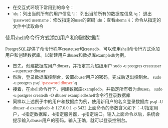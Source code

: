 *   <span style="color: rgb(50,62,50);background-color: rgb(255,255,255);font-size: 14px;font-family: simsun;">在交互式环境下常用到的命令：</span>
*   <span style="color: rgb(50,62,50);background-color: rgb(255,255,255);font-size: 14px;font-family: simsun;">\du：列出当前所有的用户信息</span> <span style="background-color: rgb(255,255,255);"></span> <span style="color: rgb(50,62,50);background-color: rgb(255,255,255);font-size: 14px;font-family: simsun;">\l： 列出当前所有的数据库信息</span> <span style="background-color: rgb(255,255,255);"></span> <span style="color: rgb(50,62,50);background-color: rgb(255,255,255);font-size: 14px;font-family: simsun;">\q： 退出</span> <span style="background-color: rgb(255,255,255);"></span> <span style="color: rgb(50,62,50);background-color: rgb(255,255,255);font-size: 14px;font-family: simsun;">\password</span> <span style="background-color: rgb(255,255,255);"></span> <span style="color: rgb(50,62,50);background-color: rgb(255,255,255);font-size: 14px;font-family: simsun;">username：修改指定的user的密码</span> <span style="background-color: rgb(255,255,255);"></span> <span style="color: rgb(50,62,50);background-color: rgb(255,255,255);font-size: 14px;font-family: simsun;">\dn：查看shema</span> <span style="background-color: rgb(255,255,255);"></span> <span style="color: rgb(50,62,50);background-color: rgb(255,255,255);font-size: 14px;font-family: simsun;">\i：命令从指定的文件中读取命令</span>

<span style="color: rgb(50,62,50);background-color: rgb(255,255,255);font-size: 16px;font-family: simsun;">使用shell命令行方式添加用户和创建数据库</span>

<span style="color: rgb(50,62,50);background-color: rgb(255,255,255);font-size: 14px;font-family: simsun;">PostgreSQL提供了命令行程序createuser和createdb，可以使用shell命令行方式添加用户和创建数据库。以新建用户dbuser和数据库exampledb为例。</span>

*   <span style="color: rgb(50,62,50);background-color: rgb(255,255,255);font-size: 14px;font-family: simsun;">首先，创建数据库用户dbuser，并指定其为超级用户</span> <span style="background-color: rgb(255,255,255);"></span> <span style="color: rgb(50,62,50);background-color: rgb(255,255,255);font-size: 14px;font-family: simsun;">sudo -u postgres createuser --superuser dbuser</span>
*   <span style="color: rgb(50,62,50);background-color: rgb(255,255,255);font-size: 14px;font-family: simsun;">然后，登录数据库控制台，设置dbuser用户的密码，完成后退出控制台。</span> <span style="background-color: rgb(255,255,255);"></span> <span style="color: rgb(50,62,50);background-color: rgb(255,255,255);font-size: 14px;font-family: simsun;">sudo -u postgres psql</span> <span style="background-color: rgb(255,255,255);"></span> <span style="color: rgb(226,80,65);background-color: rgb(255,255,255);font-size: 14px;font-family: simsun;">\password dbuser</span> <span style="background-color: rgb(255,255,255);"></span> <span style="color: rgb(50,62,50);background-color: rgb(255,255,255);font-size: 14px;font-family: simsun;">\q</span>
*   <span style="color: rgb(50,62,50);background-color: rgb(255,255,255);font-size: 14px;font-family: simsun;">接着，在shell命令行下，创建数据库exampledb，并指定所有者为dbuser。</span> <span style="background-color: rgb(255,255,255);"></span> <span style="color: rgb(50,62,50);background-color: rgb(255,255,255);font-size: 14px;font-family: simsun;">sudo -u postgres createdb -O dbuser exampledbshell命令行登录数据库</span>
*   <span style="color: rgb(50,62,50);background-color: rgb(255,255,255);font-size: 14px;font-family: simsun;">同样以上述例子中的用户和数据库为例，使用新用户的名义登录数据库</span> <span style="background-color: rgb(255,255,255);"></span> <span style="color: rgb(50,62,50);background-color: rgb(255,255,255);font-size: 14px;font-family: simsun;">psql -U dbuser -d exampledb -h 127.0.0.1 -p 5432</span> <span style="background-color: rgb(255,255,255);"></span> <span style="color: rgb(50,62,50);background-color: rgb(255,255,255);font-size: 14px;font-family: simsun;">上面命令的参数含义如下：-U指定用户，-d指定数据库，-h指定服务器，-p指定端口。输入上面命令以后，系统会提示输入dbuser用户的密码。输入正确，就可以登录控制台。</span>